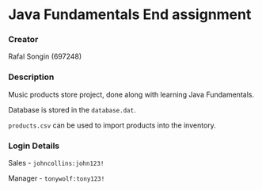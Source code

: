 # Java Fundamentals End assignment

### Creator

Rafal Songin (697248)

### Description

Music products store project, done along with learning Java Fundamentals. 

Database is stored in the ```database.dat```. 

```products.csv``` can be used to import products into the inventory.

### Login Details

Sales - ```johncollins:john123!```

Manager - ```tonywolf:tony123!```

